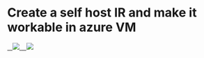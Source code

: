 # Create a self host IR and make it workable in azure VM



<a href="https://portal.azure.com/#create/Microsoft.Template/uri/https%3A%2F%2Fraw.githubusercontent.com%2FxiaoyingLJ%2Fvms-with-SelfHostIR%2Fmaster%2Fazuredeploy.json" target="_blank">
    <img src="http://azuredeploy.net/deploybutton.png"/>
</a>
<a href="http://armviz.io/#/?load=https%3A%2F%2Fraw.githubusercontent.com%2FxiaoyingLJ%2Fvms-with-SelfHostIR%2Fmaster%2Fazuredeploy.json" target="_blank">
    <img src="http://armviz.io/visualizebutton.png"/>
</a>



